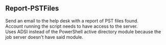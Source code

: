## Report-PSTFiles
Send an email to the help desk with a report of PST files found.  
Account running the script needs to have access to the server.  
Uses ADSI instead of the PowerShell active directory module because the job server doesn't have said module.
